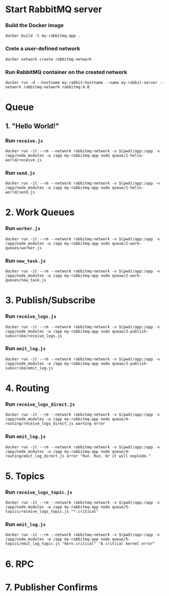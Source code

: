 # Start RabbitMQ server

### Build the Docker image
```
docker build -t my-rabbitmq-app .
```

### Crete a user-defined network
```
docker network create rabbitmq-network
```

### Run RabbitMQ container on the created network
```
docker run -d --hostname my-rabbit-hostname --name my-rabbit-server --network rabbitmq-network rabbitmq:4.0
```

# Queue

## 1. "Hello World!"

### Run `receive.js`
```
docker run -it --rm --network rabbitmq-network -v $(pwd)/app:/app -v /app/node_modules -w /app my-rabbitmq-app node queue/1-hello-world/receive.js
```

### Run `send.js`
```
docker run -it --rm --network rabbitmq-network -v $(pwd)/app:/app -v /app/node_modules -w /app my-rabbitmq-app node queue/1-hello-world/send.js
```

# 2. Work Queues

### Run `worker.js`
```
docker run -it --rm --network rabbitmq-network -v $(pwd)/app:/app -v /app/node_modules -w /app my-rabbitmq-app node queue/2-work-queues/worker.js
```

### Run `new_task.js`
```
docker run -it --rm --network rabbitmq-network -v $(pwd)/app:/app -v /app/node_modules -w /app my-rabbitmq-app node queue/2-work-queues/new_task.js
```

# 3. Publish/Subscribe

### Run `receive_logs.js`
```
docker run -it --rm --network rabbitmq-network -v $(pwd)/app:/app -v /app/node_modules -w /app my-rabbitmq-app node queue/3-publish-subscribe/receive_logs.js
```

### Run `emit_log.js`
```
docker run -it --rm --network rabbitmq-network -v $(pwd)/app:/app -v /app/node_modules -w /app my-rabbitmq-app node queue/3-publish-subscribe/emit_log.js
```

# 4. Routing
### Run `receive_logs_direct.js`
```
docker run -it --rm --network rabbitmq-network -v $(pwd)/app:/app -v /app/node_modules -w /app my-rabbitmq-app node queue/4-routing/receive_logs_direct.js warning error
```

### Run `emit_log.js`
```
docker run -it --rm --network rabbitmq-network -v $(pwd)/app:/app -v /app/node_modules -w /app my-rabbitmq-app node queue/4-routing/emit_log_direct.js error "Run. Run. Or it will explode."
```

# 5. Topics
### Run `receive_logs_topic.js`
```
docker run -it --rm --network rabbitmq-network -v $(pwd)/app:/app -v /app/node_modules -w /app my-rabbitmq-app node queue/5-topics/receive_logs_topic.js "*.critical"
```

### Run `emit_log.js`
```
docker run -it --rm --network rabbitmq-network -v $(pwd)/app:/app -v /app/node_modules -w /app my-rabbitmq-app node queue/5-topics/emit_log_topic.js "kern.critical" "A critical kernel error"
```

# 6. RPC

# 7. Publisher Confirms